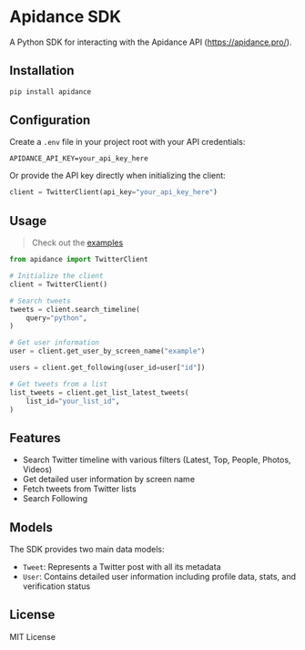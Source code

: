 # Apidance SDK

A Python SDK for interacting with the Apidance API (https://apidance.pro/).

## Installation

```bash
pip install apidance
```

## Configuration

Create a `.env` file in your project root with your API credentials:

```env
APIDANCE_API_KEY=your_api_key_here
```

Or provide the API key directly when initializing the client:

```python
client = TwitterClient(api_key="your_api_key_here")
```

## Usage

> Check out the [examples](https://github.com/script-money/apidance/tree/main/examples)

```python
from apidance import TwitterClient

# Initialize the client
client = TwitterClient()

# Search tweets
tweets = client.search_timeline(
    query="python",
)

# Get user information
user = client.get_user_by_screen_name("example")

users = client.get_following(user_id=user["id"])

# Get tweets from a list
list_tweets = client.get_list_latest_tweets(
    list_id="your_list_id",
)
```

## Features

- Search Twitter timeline with various filters (Latest, Top, People, Photos, Videos)
- Get detailed user information by screen name
- Fetch tweets from Twitter lists
- Search Following

## Models

The SDK provides two main data models:

- `Tweet`: Represents a Twitter post with all its metadata
- `User`: Contains detailed user information including profile data, stats, and verification status

## License

MIT License
